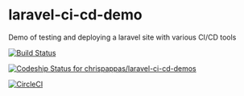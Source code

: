 # laravel-ci-cd-demo
Demo of testing and deploying a laravel site with various CI/CD tools

[![Build Status](https://travis-ci.org/chrispappas/laravel-travis-demo.svg?branch=master)](https://travis-ci.org/chrispappas/laravel-travis-demo)

[ ![Codeship Status for chrispappas/laravel-ci-cd-demos](https://app.codeship.com/projects/d8ef0430-aae7-0135-dfbc-3e13f3f4b7f9/status?branch=master)](https://app.codeship.com/projects/256634)

[![CircleCI](https://circleci.com/gh/chrispappas/laravel-ci-cd-demos.svg?style=svg)](https://circleci.com/gh/chrispappas/laravel-ci-cd-demos)